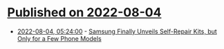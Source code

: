 # [Published on 2022-08-04](index.md)

* [2022-08-04, 05:24:00](https://soylentnews.org/article.pl?sid=22/08/03/128229&from=rss) - [Samsung Finally Unveils Self-Repair Kits, but Only for a Few Phone Models](https://soylentnews.org/article.pl?sid=22/08/03/128229&from=rss)
